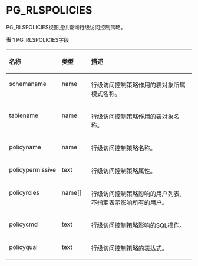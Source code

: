 # PG\_RLSPOLICIES

PG\_RLSPOLICIES视图提供查询行级访问控制策略。

**表 1**  PG\_RLSPOLICIES字段

<a name="zh-cn_topic_0283136732_zh-cn_topic_0237122428_zh-cn_topic_0059778223_ta98c6fd4294f41529457997a84976faa"></a>
<table><thead align="left"><tr id="zh-cn_topic_0283136732_zh-cn_topic_0237122428_zh-cn_topic_0059778223_raf53fb8f216f492e87905b0c6810a517"><th class="cellrowborder" valign="top" width="20.05%" id="mcps1.2.4.1.1"><p id="zh-cn_topic_0283136732_zh-cn_topic_0237122428_zh-cn_topic_0059778223_aacc9193941c34e74922928a73129a7b2"><a name="zh-cn_topic_0283136732_zh-cn_topic_0237122428_zh-cn_topic_0059778223_aacc9193941c34e74922928a73129a7b2"></a><a name="zh-cn_topic_0283136732_zh-cn_topic_0237122428_zh-cn_topic_0059778223_aacc9193941c34e74922928a73129a7b2"></a>名称</p>
</th>
<th class="cellrowborder" valign="top" width="16.150000000000002%" id="mcps1.2.4.1.2"><p id="zh-cn_topic_0283136732_zh-cn_topic_0237122428_zh-cn_topic_0059778223_a5b38682f0947498787fe19b9a5c5ac94"><a name="zh-cn_topic_0283136732_zh-cn_topic_0237122428_zh-cn_topic_0059778223_a5b38682f0947498787fe19b9a5c5ac94"></a><a name="zh-cn_topic_0283136732_zh-cn_topic_0237122428_zh-cn_topic_0059778223_a5b38682f0947498787fe19b9a5c5ac94"></a>类型</p>
</th>
<th class="cellrowborder" valign="top" width="63.800000000000004%" id="mcps1.2.4.1.3"><p id="zh-cn_topic_0283136732_zh-cn_topic_0237122428_zh-cn_topic_0059778223_a45bdd3b2f34c45a2bba8a1581f499451"><a name="zh-cn_topic_0283136732_zh-cn_topic_0237122428_zh-cn_topic_0059778223_a45bdd3b2f34c45a2bba8a1581f499451"></a><a name="zh-cn_topic_0283136732_zh-cn_topic_0237122428_zh-cn_topic_0059778223_a45bdd3b2f34c45a2bba8a1581f499451"></a>描述</p>
</th>
</tr>
</thead>
<tbody><tr id="zh-cn_topic_0283136732_zh-cn_topic_0237122428_row165845515442"><td class="cellrowborder" valign="top" width="20.05%" headers="mcps1.2.4.1.1 "><p id="zh-cn_topic_0283136732_zh-cn_topic_0237122428_p11593555447"><a name="zh-cn_topic_0283136732_zh-cn_topic_0237122428_p11593555447"></a><a name="zh-cn_topic_0283136732_zh-cn_topic_0237122428_p11593555447"></a>schemaname</p>
</td>
<td class="cellrowborder" valign="top" width="16.150000000000002%" headers="mcps1.2.4.1.2 "><p id="zh-cn_topic_0283136732_zh-cn_topic_0237122428_p1859105516444"><a name="zh-cn_topic_0283136732_zh-cn_topic_0237122428_p1859105516444"></a><a name="zh-cn_topic_0283136732_zh-cn_topic_0237122428_p1859105516444"></a>name</p>
</td>
<td class="cellrowborder" valign="top" width="63.800000000000004%" headers="mcps1.2.4.1.3 "><p id="zh-cn_topic_0283136732_zh-cn_topic_0237122428_p125925517449"><a name="zh-cn_topic_0283136732_zh-cn_topic_0237122428_p125925517449"></a><a name="zh-cn_topic_0283136732_zh-cn_topic_0237122428_p125925517449"></a>行级访问控制策略作用的表对象所属模式名称。</p>
</td>
</tr>
<tr id="zh-cn_topic_0283136732_zh-cn_topic_0237122428_zh-cn_topic_0059778223_r5f1c714f90df45d0b77f4c60fda46312"><td class="cellrowborder" valign="top" width="20.05%" headers="mcps1.2.4.1.1 "><p id="zh-cn_topic_0283136732_zh-cn_topic_0237122428_zh-cn_topic_0059778223_a6f6dd5245c50486bb045996c8f1bd60a"><a name="zh-cn_topic_0283136732_zh-cn_topic_0237122428_zh-cn_topic_0059778223_a6f6dd5245c50486bb045996c8f1bd60a"></a><a name="zh-cn_topic_0283136732_zh-cn_topic_0237122428_zh-cn_topic_0059778223_a6f6dd5245c50486bb045996c8f1bd60a"></a>tablename</p>
</td>
<td class="cellrowborder" valign="top" width="16.150000000000002%" headers="mcps1.2.4.1.2 "><p id="zh-cn_topic_0283136732_zh-cn_topic_0237122428_zh-cn_topic_0059778223_a5ba01be5591a4df8b6fa1c82592469f1"><a name="zh-cn_topic_0283136732_zh-cn_topic_0237122428_zh-cn_topic_0059778223_a5ba01be5591a4df8b6fa1c82592469f1"></a><a name="zh-cn_topic_0283136732_zh-cn_topic_0237122428_zh-cn_topic_0059778223_a5ba01be5591a4df8b6fa1c82592469f1"></a>name</p>
</td>
<td class="cellrowborder" valign="top" width="63.800000000000004%" headers="mcps1.2.4.1.3 "><p id="zh-cn_topic_0283136732_zh-cn_topic_0237122428_p6636354111010"><a name="zh-cn_topic_0283136732_zh-cn_topic_0237122428_p6636354111010"></a><a name="zh-cn_topic_0283136732_zh-cn_topic_0237122428_p6636354111010"></a>行级访问控制策略作用的表对象名称。</p>
</td>
</tr>
<tr id="zh-cn_topic_0283136732_zh-cn_topic_0237122428_zh-cn_topic_0059778223_r25ba78a1bc334997b453d0cc09f144e8"><td class="cellrowborder" valign="top" width="20.05%" headers="mcps1.2.4.1.1 "><p id="zh-cn_topic_0283136732_zh-cn_topic_0237122428_zh-cn_topic_0059778223_ac63f529059a744e1b01349ac76ba0277"><a name="zh-cn_topic_0283136732_zh-cn_topic_0237122428_zh-cn_topic_0059778223_ac63f529059a744e1b01349ac76ba0277"></a><a name="zh-cn_topic_0283136732_zh-cn_topic_0237122428_zh-cn_topic_0059778223_ac63f529059a744e1b01349ac76ba0277"></a>policyname</p>
</td>
<td class="cellrowborder" valign="top" width="16.150000000000002%" headers="mcps1.2.4.1.2 "><p id="zh-cn_topic_0283136732_zh-cn_topic_0237122428_zh-cn_topic_0059778223_a79520b0f823541c1a74746966d6ea4c8"><a name="zh-cn_topic_0283136732_zh-cn_topic_0237122428_zh-cn_topic_0059778223_a79520b0f823541c1a74746966d6ea4c8"></a><a name="zh-cn_topic_0283136732_zh-cn_topic_0237122428_zh-cn_topic_0059778223_a79520b0f823541c1a74746966d6ea4c8"></a>name</p>
</td>
<td class="cellrowborder" valign="top" width="63.800000000000004%" headers="mcps1.2.4.1.3 "><p id="zh-cn_topic_0283136732_zh-cn_topic_0237122428_zh-cn_topic_0059778223_a1a1092bc7a004c78a317f51c49d0c27f"><a name="zh-cn_topic_0283136732_zh-cn_topic_0237122428_zh-cn_topic_0059778223_a1a1092bc7a004c78a317f51c49d0c27f"></a><a name="zh-cn_topic_0283136732_zh-cn_topic_0237122428_zh-cn_topic_0059778223_a1a1092bc7a004c78a317f51c49d0c27f"></a>行级访问控制策略名称。</p>
</td>
</tr>
<tr id="zh-cn_topic_0283136732_zh-cn_topic_0237122428_zh-cn_topic_0059778223_rb1ce13a19b6540b586995ed3efdcde69"><td class="cellrowborder" valign="top" width="20.05%" headers="mcps1.2.4.1.1 "><p id="zh-cn_topic_0283136732_zh-cn_topic_0237122428_zh-cn_topic_0059778223_a5e8e2da22c12465291f67d0625f6f0fc"><a name="zh-cn_topic_0283136732_zh-cn_topic_0237122428_zh-cn_topic_0059778223_a5e8e2da22c12465291f67d0625f6f0fc"></a><a name="zh-cn_topic_0283136732_zh-cn_topic_0237122428_zh-cn_topic_0059778223_a5e8e2da22c12465291f67d0625f6f0fc"></a>policypermissive</p>
</td>
<td class="cellrowborder" valign="top" width="16.150000000000002%" headers="mcps1.2.4.1.2 "><p id="zh-cn_topic_0283136732_zh-cn_topic_0237122428_zh-cn_topic_0059778223_a385639cddcec480dbe77a7da1f3ca255"><a name="zh-cn_topic_0283136732_zh-cn_topic_0237122428_zh-cn_topic_0059778223_a385639cddcec480dbe77a7da1f3ca255"></a><a name="zh-cn_topic_0283136732_zh-cn_topic_0237122428_zh-cn_topic_0059778223_a385639cddcec480dbe77a7da1f3ca255"></a>text</p>
</td>
<td class="cellrowborder" valign="top" width="63.800000000000004%" headers="mcps1.2.4.1.3 "><p id="zh-cn_topic_0283136732_zh-cn_topic_0237122428_zh-cn_topic_0059778223_a893d597be99a4bf5a341b9b6e1ea9fc9"><a name="zh-cn_topic_0283136732_zh-cn_topic_0237122428_zh-cn_topic_0059778223_a893d597be99a4bf5a341b9b6e1ea9fc9"></a><a name="zh-cn_topic_0283136732_zh-cn_topic_0237122428_zh-cn_topic_0059778223_a893d597be99a4bf5a341b9b6e1ea9fc9"></a>行级访问控制策略属性。</p>
</td>
</tr>
<tr id="zh-cn_topic_0283136732_zh-cn_topic_0237122428_zh-cn_topic_0059778223_r0e32de4029e54137ad50a25842b84525"><td class="cellrowborder" valign="top" width="20.05%" headers="mcps1.2.4.1.1 "><p id="zh-cn_topic_0283136732_zh-cn_topic_0237122428_zh-cn_topic_0059778223_ab9339f9d906643b3b61dace61bc437fb"><a name="zh-cn_topic_0283136732_zh-cn_topic_0237122428_zh-cn_topic_0059778223_ab9339f9d906643b3b61dace61bc437fb"></a><a name="zh-cn_topic_0283136732_zh-cn_topic_0237122428_zh-cn_topic_0059778223_ab9339f9d906643b3b61dace61bc437fb"></a>policyroles</p>
</td>
<td class="cellrowborder" valign="top" width="16.150000000000002%" headers="mcps1.2.4.1.2 "><p id="zh-cn_topic_0283136732_zh-cn_topic_0237122428_p2232452172513"><a name="zh-cn_topic_0283136732_zh-cn_topic_0237122428_p2232452172513"></a><a name="zh-cn_topic_0283136732_zh-cn_topic_0237122428_p2232452172513"></a>name[]</p>
</td>
<td class="cellrowborder" valign="top" width="63.800000000000004%" headers="mcps1.2.4.1.3 "><p id="zh-cn_topic_0283136732_zh-cn_topic_0237122428_zh-cn_topic_0059778223_ac5723d140fd344b38d7e654b46a224c6"><a name="zh-cn_topic_0283136732_zh-cn_topic_0237122428_zh-cn_topic_0059778223_ac5723d140fd344b38d7e654b46a224c6"></a><a name="zh-cn_topic_0283136732_zh-cn_topic_0237122428_zh-cn_topic_0059778223_ac5723d140fd344b38d7e654b46a224c6"></a>行级访问控制策略影响的用户列表，不指定表示影响所有的用户。</p>
</td>
</tr>
<tr id="zh-cn_topic_0283136732_zh-cn_topic_0237122428_zh-cn_topic_0059778223_r645a3a1a190e4c618dfe0409dd55bd80"><td class="cellrowborder" valign="top" width="20.05%" headers="mcps1.2.4.1.1 "><p id="zh-cn_topic_0283136732_zh-cn_topic_0237122428_zh-cn_topic_0059778223_a180eb41a75e5460383e72641c0ffa214"><a name="zh-cn_topic_0283136732_zh-cn_topic_0237122428_zh-cn_topic_0059778223_a180eb41a75e5460383e72641c0ffa214"></a><a name="zh-cn_topic_0283136732_zh-cn_topic_0237122428_zh-cn_topic_0059778223_a180eb41a75e5460383e72641c0ffa214"></a>policycmd</p>
</td>
<td class="cellrowborder" valign="top" width="16.150000000000002%" headers="mcps1.2.4.1.2 "><p id="zh-cn_topic_0283136732_zh-cn_topic_0237122428_zh-cn_topic_0059778223_a6dcab40d5a0540d0aa3675d9dfe6169e"><a name="zh-cn_topic_0283136732_zh-cn_topic_0237122428_zh-cn_topic_0059778223_a6dcab40d5a0540d0aa3675d9dfe6169e"></a><a name="zh-cn_topic_0283136732_zh-cn_topic_0237122428_zh-cn_topic_0059778223_a6dcab40d5a0540d0aa3675d9dfe6169e"></a>text</p>
</td>
<td class="cellrowborder" valign="top" width="63.800000000000004%" headers="mcps1.2.4.1.3 "><p id="zh-cn_topic_0283136732_zh-cn_topic_0237122428_zh-cn_topic_0059778223_a99b0a5a540b14cb89b406cf09801f056"><a name="zh-cn_topic_0283136732_zh-cn_topic_0237122428_zh-cn_topic_0059778223_a99b0a5a540b14cb89b406cf09801f056"></a><a name="zh-cn_topic_0283136732_zh-cn_topic_0237122428_zh-cn_topic_0059778223_a99b0a5a540b14cb89b406cf09801f056"></a>行级访问控制策略影响的SQL操作。</p>
</td>
</tr>
<tr id="zh-cn_topic_0283136732_zh-cn_topic_0237122428_row109577422712"><td class="cellrowborder" valign="top" width="20.05%" headers="mcps1.2.4.1.1 "><p id="zh-cn_topic_0283136732_zh-cn_topic_0237122428_p1396311112519"><a name="zh-cn_topic_0283136732_zh-cn_topic_0237122428_p1396311112519"></a><a name="zh-cn_topic_0283136732_zh-cn_topic_0237122428_p1396311112519"></a>policyqual</p>
</td>
<td class="cellrowborder" valign="top" width="16.150000000000002%" headers="mcps1.2.4.1.2 "><p id="zh-cn_topic_0283136732_zh-cn_topic_0237122428_p13957184210717"><a name="zh-cn_topic_0283136732_zh-cn_topic_0237122428_p13957184210717"></a><a name="zh-cn_topic_0283136732_zh-cn_topic_0237122428_p13957184210717"></a>text</p>
</td>
<td class="cellrowborder" valign="top" width="63.800000000000004%" headers="mcps1.2.4.1.3 "><p id="zh-cn_topic_0283136732_zh-cn_topic_0237122428_p11957542076"><a name="zh-cn_topic_0283136732_zh-cn_topic_0237122428_p11957542076"></a><a name="zh-cn_topic_0283136732_zh-cn_topic_0237122428_p11957542076"></a>行级访问控制策略的表达式。</p>
</td>
</tr>
</tbody>
</table>

